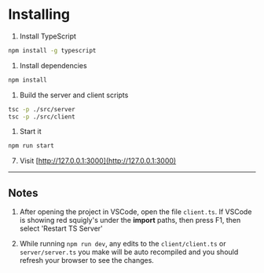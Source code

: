 # Installing

1. Install TypeScript

```bash
npm install -g typescript
```

1. Install dependencies
```bash
npm install
```

1. Build the server and client scripts
```bash
tsc -p ./src/server
tsc -p ./src/client
```

1. Start it
```bash
npm run start
```

7. Visit
[http://127.0.0.1:3000](http://127.0.0.1:3000)


---

## Notes

1. After opening the project in VSCode, open the file `client.ts`. If VSCode is showing red squigly's under the **import** paths, then press F1, then select 'Restart TS Server'


2. While running `npm run dev`, any edits to the `client/client.ts` or `server/server.ts` you make will be auto recompiled and you should refresh your browser to see the changes.


